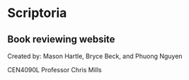 # Scriptoria
Book reviewing website
--------------------------------------

Created by:
Mason Hartle, Bryce Beck, and Phuong Nguyen

CEN4090L
Professor Chris Mills
